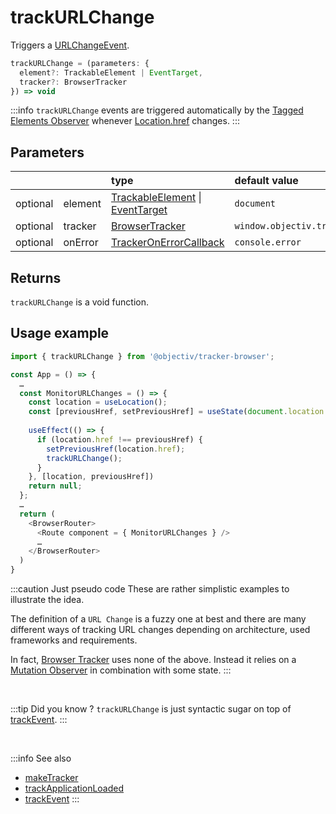 # trackURLChange

Triggers a [URLChangeEvent](/taxonomy/events/URLChangeEvent.md).

```typescript
trackURLChange = (parameters: {
  element?: TrackableElement | EventTarget,
  tracker?: BrowserTracker
}) => void
```

:::info
`trackURLChange` events are triggered automatically by the [Tagged Elements Observer](/tracking/core-concepts/tracker-architecture.md#tagged-elements-observer) whenever [Location.href](https://developer.mozilla.org/en-US/docs/Web/API/Location/href) changes.
:::

## Parameters
|          |         | type                                                                                                                                                      | default value
| :-:      | :--     | :--                                                                                                                                                       | :--           
| optional | element | [TrackableElement](/tracking/core-concepts/elements.md#taggable-elements) \| [EventTarget](https://developer.mozilla.org/en-US/docs/Web/API/EventTarget) | `document`
| optional | tracker | [BrowserTracker](/tracking/api-reference/general/BrowserTracker.md)                                                                                    | `window.objectiv.tracker`
| optional | onError | [TrackerOnErrorCallback](/tracking/api-reference/general/TrackerOnErrorCallback.md)                                                                    | `console.error`

## Returns
`trackURLChange` is a void function.

## Usage example

```typescript jsx
import { trackURLChange } from '@objectiv/tracker-browser';
```

```typescript
const App = () => {
  …
  const MonitorURLChanges = () => {
    const location = useLocation();
    const [previousHref, setPreviousHref] = useState(document.location.href);
    
    useEffect(() => {
      if (location.href !== previousHref) {
        setPreviousHref(location.href);
        trackURLChange();
      }
    }, [location, previousHref])
    return null;
  };
  …
  return (
    <BrowserRouter>
      <Route component = { MonitorURLChanges } />
      …
    </BrowserRouter>
  )
}
```

:::caution Just pseudo code
These are rather simplistic examples to illustrate the idea.  

The definition of a `URL Change` is a fuzzy one at best and there are many different ways of tracking URL changes depending on architecture, used frameworks and requirements. 

In fact, [Browser Tracker](/tracking/core-concepts/tracker-architecture.md#browser-tracker) uses none of the above. Instead it relies on a [Mutation Observer](https://developer.mozilla.org/en-US/docs/Web/API/MutationObserver) in combination with some state. 
:::

<br />

:::tip Did you know ?
`trackURLChange` is just syntactic sugar on top of [trackEvent](/tracking/api-reference/low-level/trackEvent.md).
:::

<br />

:::info See also
- [makeTracker](/tracking/api-reference/general/makeTracker.md)
- [trackApplicationLoaded](/tracking/api-reference/event-trackers/trackApplicationLoaded.md)
- [trackEvent](/tracking/api-reference/low-level/trackEvent.md)
:::
